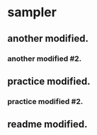 # sampler
## another modified.
### another modified #2.
## practice modified.
### practice modified #2.
## readme modified.
